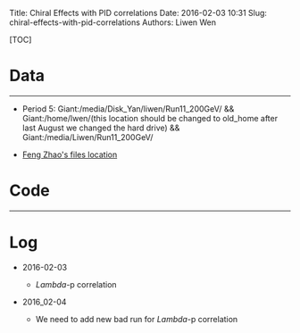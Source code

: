 Title: Chiral Effects with PID correlations
Date: 2016-02-03 10:31
Slug: chiral-effects-with-pid-correlations
Authors: Liwen Wen

[TOC]

# Data
- - - 
* Period 5: Giant:/media/Disk_Yan/liwen/Run11_200GeV/ && Giant:/home/lwen/(this location should be changed to old_home after last August we changed the hard drive) && Giant:/media/Liwen/Run11_200GeV/ 

* [Feng Zhao's files location]({filename}/data/feng_files.txt)

# Code
- - -

# Log

* 2016-02-03

   * $Lambda$-p correlation

* 2016_02-04

   * We need to add new bad run for $Lambda$-p correlation
